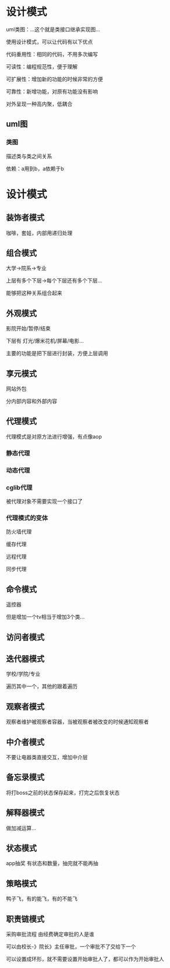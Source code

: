 # 设计模式

uml类图：...这个就是类接口继承实现图...

使用设计模式，可以让代码有以下优点

代码重用性：相同的代码，不用多次编写

可读性：编程规范性，便于理解

可扩展性：增加新的功能的时候非常的方便

可靠性：新增功能，对原有功能没有影响

对外呈现一种高内聚，低耦合

## uml图

### 类图 

描述类与类之间关系

依赖：a用到b，a依赖于b

# 设计模式

## 装饰者模式

咖啡，套娃，内部用递归处理

## 组合模式

大学->院系->专业

上层有多个下层->每个下层还有多个下层...

能够把这种关系组合起来

## 外观模式

影院开始/暂停/结束

下层有 灯光/爆米花机/屏幕/电影...

主要的功能是把下层进行封装，方便上层调用

## 享元模式

网站外包

分内部内容和外部内容

## 代理模式

代理模式是对原方法进行增强，有点像aop

### 静态代理

### 动态代理

### cglib代理

被代理对象不需要实现一个接口了

### 代理模式的变体

防火墙代理

缓存代理

远程代理

同步代理

## 命令模式

遥控器

但是增加一个tv相当于增加3个类...

## 访问者模式

## 迭代器模式

学校/学院/专业

遍历其中一个，其他的跟着遍历

## 观察者模式

观察者维护被观察者容器，当被观察者被改变的时候通知观察者

## 中介者模式

不要让电器类直接交互，增加中介层

## 备忘录模式

将打boss之前的状态保存起来，打完之后恢复状态

## 解释器模式

做加减运算...

## 状态模式

app抽奖 有状态和数量，抽完就不能再抽

## 策略模式

鸭子飞，有的能飞，有的不能飞

## 职责链模式

采购审批流程 由经费确定审批的人是谁

可以由校长-》院长》主任审批，一个审批不了交给下一个

可以设置成环形，就不需要设置开始审批人了，都可以作为开始审批人




